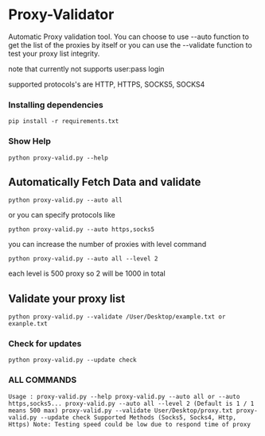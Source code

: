 # Proxy-Validator
Automatic Proxy validation tool. You can choose to use --auto function to
get the list of the proxies by itself or you can use the --validate function
to test your proxy list integrity.

note that currently not supports user:pass login

supported protocols's are HTTP, HTTPS, SOCKS5, SOCKS4


### Installing dependencies

`pip install -r requirements.txt`


### Show Help
`python proxy-valid.py --help`

## Automatically Fetch Data and validate
`python proxy-valid.py --auto all`

or you can specify protocols like

`python proxy-valid.py --auto https,socks5`

you can increase the number of proxies with level command

`python proxy-valid.py --auto all --level 2`

each level is 500 proxy so 2 will be 1000 in total

## Validate your proxy list
`python proxy-valid.py --validate /User/Desktop/example.txt or exanple.txt`

### Check for updates
`python proxy-valid.py --update check`

### ALL COMMANDS


`Usage : proxy-valid.py --help
        proxy-valid.py --auto all or --auto https,socks5...
        proxy-valid.py --auto all --level 2 (Default is 1 / 1 means 500 max)
        proxy-valid.py --validate User/Desktop/proxy.txt
        proxy-valid.py --update check
        Supported Methods (Socks5, Socks4, Http, Https)
        Note: Testing speed could be low due to respond time of proxy`
